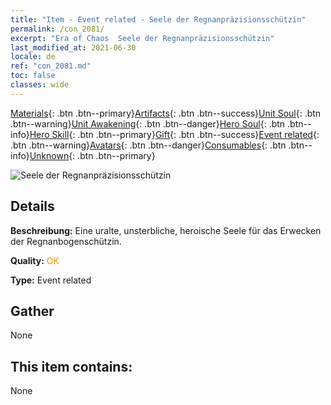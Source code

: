 ```yaml
---
title: "Item - Event related - Seele der Regnanpräzisionsschützin"
permalink: /con_2081/
excerpt: "Era of Chaos  Seele der Regnanpräzisionsschützin"
last_modified_at: 2021-06-30
locale: de
ref: "con_2081.md"
toc: false
classes: wide
---
```

 [Materials](/ItemsDE/){: .btn .btn--primary}[Artifacts](/ItemsDE/Artifacts/){: .btn .btn--success}[Unit Soul](/ItemsDE/UnitSoul/){: .btn .btn--warning}[Unit Awakening](/ItemsDE/UnitAwakening/){: .btn .btn--danger}[Hero Soul](/ItemsDE/HeroSoul/){: .btn .btn--info}[Hero Skill](/ItemsDE/HeroSkill/){: .btn .btn--primary}[Gift](/ItemsDE/Gift/){: .btn .btn--success}[Event related](/ItemsDE/Events/){: .btn .btn--warning}[Avatars](/ItemsDE/Avatars/){: .btn .btn--danger}[Consumables](/ItemsDE/Consumables/){: .btn .btn--info}[Unknown](/ItemsDE/Unknown/){: .btn .btn--primary}

 ![Seele der Regnanpräzisionsschützin](/images/t/juexing_9902.png)

## Details
 **Beschreibung:** Eine uralte, unsterbliche, heroische Seele für das Erwecken der Regnanbogenschützin.

 **Quality:** <span style="color: #FF8C00">OK</span>

 **Type:** Event related

## Gather

  None

## This item contains:

  None

